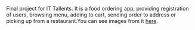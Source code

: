  Final project for IT Tallents. It is a food ordering app, providing registration of users, browsing menu, adding to cart, sending order to address or picking up from a restaurant.You can see images from it [here](https://github.com/mbinev/Pizza/wiki).

